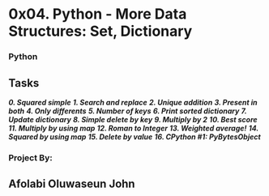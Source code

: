 # 0x04. Python - More Data Structures: Set, Dictionary
### Python ###

## **Tasks** ###
 ***0. Squared simple***
 ***1. Search and replace***
 ***2. Unique addition***
 ***3. Present in both***
 ***4. Only differents***
 ***5. Number of keys***
 ***6. Print sorted dictionary***
 ***7. Update dictionary***
 ***8. Simple delete by key***
 ***9. Multiply by 2***
 ***10. Best score***
 ***11. Multiply by using map***
 ***12. Roman to Integer***
 ***13. Weighted average!***
 ***14. Squared by using map***
 ***15. Delete by value***
 ***16. CPython #1: PyBytesObject***

### Project By:
##  Afolabi Oluwaseun John
